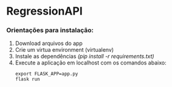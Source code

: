 # RegressionAPI


### Orientações para instalação:

1. Download arquivos do app
2. Crie um virtua environment (virtualenv)
3. Instale as dependências *(pip install -r requirements.txt)*
4. Execute a aplicação em localhost com os comandos abaixo:
    ```
    export FLASK_APP=app.py
    flask run
    ```
